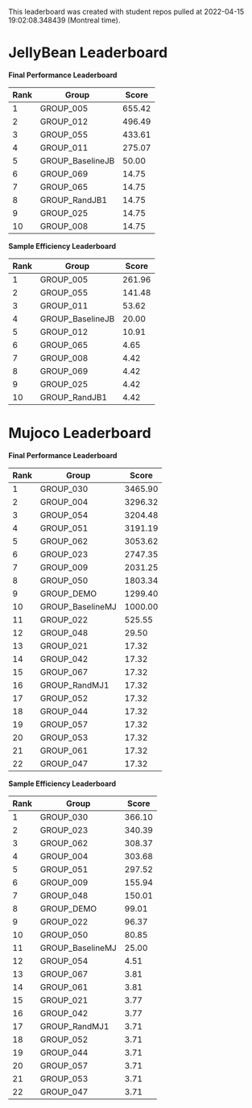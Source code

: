 This leaderboard was created with student repos pulled at 2022-04-15 19:02:08.348439 (Montreal time).


# JellyBean Leaderboard

**Final Performance Leaderboard**

|Rank      |Group     |Score     |
|----------|----------|----------|
|1      |GROUP_005     |655.42     |
|2      |GROUP_012     |496.49     |
|3      |GROUP_055     |433.61     |
|4      |GROUP_011     |275.07     |
|5      |GROUP_BaselineJB     |50.00     |
|6      |GROUP_069     |14.75     |
|7      |GROUP_065     |14.75     |
|8      |GROUP_RandJB1     |14.75     |
|9      |GROUP_025     |14.75     |
|10      |GROUP_008     |14.75     |


**Sample Efficiency Leaderboard**

|Rank      |Group     |Score     |
|----------|----------|----------|
|1      |GROUP_005     |261.96     |
|2      |GROUP_055     |141.48     |
|3      |GROUP_011     |53.62     |
|4      |GROUP_BaselineJB     |20.00     |
|5      |GROUP_012     |10.91     |
|6      |GROUP_065     |4.65     |
|7      |GROUP_008     |4.42     |
|8      |GROUP_069     |4.42     |
|9      |GROUP_025     |4.42     |
|10      |GROUP_RandJB1     |4.42     |


# Mujoco Leaderboard

**Final Performance Leaderboard**

|Rank      |Group     |Score     |
|----------|----------|----------|
|1      |GROUP_030     |3465.90     |
|2      |GROUP_004     |3296.32     |
|3      |GROUP_054     |3204.48     |
|4      |GROUP_051     |3191.19     |
|5      |GROUP_062     |3053.62     |
|6      |GROUP_023     |2747.35     |
|7      |GROUP_009     |2031.25     |
|8      |GROUP_050     |1803.34     |
|9      |GROUP_DEMO     |1299.40     |
|10      |GROUP_BaselineMJ     |1000.00     |
|11      |GROUP_022     |525.55     |
|12      |GROUP_048     |29.50     |
|13      |GROUP_021     |17.32     |
|14      |GROUP_042     |17.32     |
|15      |GROUP_067     |17.32     |
|16      |GROUP_RandMJ1     |17.32     |
|17      |GROUP_052     |17.32     |
|18      |GROUP_044     |17.32     |
|19      |GROUP_057     |17.32     |
|20      |GROUP_053     |17.32     |
|21      |GROUP_061     |17.32     |
|22      |GROUP_047     |17.32     |


**Sample Efficiency Leaderboard**

|Rank      |Group     |Score     |
|----------|----------|----------|
|1      |GROUP_030     |366.10     |
|2      |GROUP_023     |340.39     |
|3      |GROUP_062     |308.37     |
|4      |GROUP_004     |303.68     |
|5      |GROUP_051     |297.52     |
|6      |GROUP_009     |155.94     |
|7      |GROUP_048     |150.01     |
|8      |GROUP_DEMO     |99.01     |
|9      |GROUP_022     |96.37     |
|10      |GROUP_050     |80.85     |
|11      |GROUP_BaselineMJ     |25.00     |
|12      |GROUP_054     |4.51     |
|13      |GROUP_067     |3.81     |
|14      |GROUP_061     |3.81     |
|15      |GROUP_021     |3.77     |
|16      |GROUP_042     |3.77     |
|17      |GROUP_RandMJ1     |3.71     |
|18      |GROUP_052     |3.71     |
|19      |GROUP_044     |3.71     |
|20      |GROUP_057     |3.71     |
|21      |GROUP_053     |3.71     |
|22      |GROUP_047     |3.71     |



